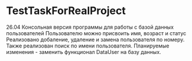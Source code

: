 # TestTaskForRealProject
26.04 Консольная версия программы для работы с базой данных пользователей
Пользователю можно присвоить имя, возраст и статус
Реализовано добаление, удаление и замена пользователя по номеру. Также реализован поиск по имени пользователя.
Планируемые изменения - заменить функционал DataUser на базу данных.
